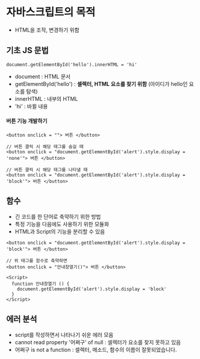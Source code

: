 # 자바스크립트의 목적
- HTML을 조작, 변경하기 위함

## 기초 JS 문법
```
document.getElementById('hello').innerHTML = 'hi'
```
- document : HTML 문서
- getElementById('hello') : __셀렉터, HTML 요소를 찾기 위함__ (아이디가 hello인 요소를 탐색)
- innerHTML : 내부의 HTML
- 'hi' : 바뀔 내용

#### 버튼 기능 개발하기
```
<button onclick = ""> 버튼 </button>

// 버튼 클릭 시 해당 태그를 숨길 때
<button onclick = "document.getElementById('alert').style.display = 'none'"> 버튼 </button>

// 버튼 클릭 시 해당 태그를 나타낼 때
<button onclick = "document.getElementById('alert').style.display = 'block'"> 버튼 </button>
```

## 함수
- 긴 코드를 한 단어로 축약하기 위한 방법
- 특정 기능을 다음에도 사용하기 위한 모듈화 
- HTML과 Script의 기능을 분리할 수 있음

```
<button onclick = "document.getElementById('alert').style.display = 'block'"> 버튼 </button>

// 위 태그를 함수로 축약하면
<button onclick = "안내창열기()"> 버튼 </button>

<Script>
  function 안내창열기 () {
    document.getElementById('alert').style.display = 'block'
  }
</Script>
```

## 에러 분석
- script를 작성하면서 나타나기 쉬운 에러 모음
- cannot read property '어쩌구' of null : 셀렉터가 요소를 찾지 못하고 있음
- 어쩌구 is not a function : 셀렉터, 메소드, 함수의 이름이 잘못되었습니다. 

























